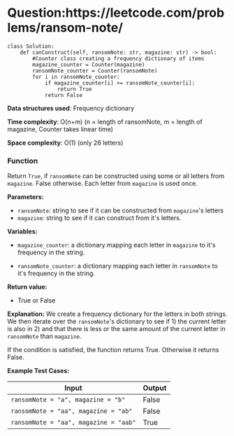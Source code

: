 <h1>Question:https://leetcode.com/problems/ransom-note/</h1>

```
class Solution:
    def canConstruct(self, ransomNote: str, magazine: str) -> bool:
        #Counter class creating a frequency dictionary of items
        magazine_counter = Counter(magazine)
        ransomNote_counter = Counter(ransomNote)
        for i in ransomNote_counter:
            if magazine_counter[i] >= ransomNote_counter[i]:
                return True
            return False
```

**Data structures used**: Frequency dictionary

**Time complexity**: O(n+m) (n = length of ransomNote, m = length of magazine, Counter takes linear time)

**Space complexity**: O(1) (only 26 letters)

<h3>Function</h3>
Return <code>True</code>, if <code>ransomNote</code> can be constructed using some or all letters from <code>magazine</code>. False otherwise. Each letter from <code>magazine</code> is used once.


**Parameters:**
- <code>ransomNote</code>: string to see if it can be constructed from <code>magazine</code>'s letters
- <code>magazine</code>: string to see if it can construct <ransomNote> from it's letters.

**Variables:**
- <code>magazine_counter</code>: a dictionary mapping each letter in <code>magazine</code> to it's frequency in the string.

- <code>ransomNote_counter</code>: a dictionary mapping each letter in <code>ransomNote</code> to it's frequency in the string.

**Return value:**
- True or False

**Explanation:**
We create a frequency dictionary for the letters in both strings. We then iterate over the <code>ransomNote</code>'s dictionary to see if 1) the current letter is also in <magazine> 2) and that there is less or the same amount of the current letter in <code>ransomNote</code> than <code>magazine</code>.

If the condition is satisfied, the function returns True. Otherwise it returns False.

**Example Test Cases:**


| Input  | Output |
| ------------- | ------------- |
| <code>ransomNote = "a", magazine = "b"</code>  | False  |
| <code>ransomNote = "aa", magazine = "ab"</code>  | False  |
| <code>ransomNote = "aa", magazine = "aab"</code> | True |
